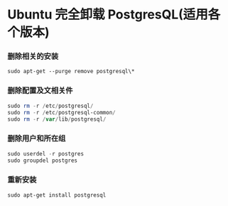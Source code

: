 # Ubuntu 完全卸载 PostgresQL(适用各个版本)
### 删除相关的安装
```shell
sudo apt-get --purge remove postgresql\*
```
### 删除配置及文相关件
```powershell
sudo rm -r /etc/postgresql/
sudo rm -r /etc/postgresql-common/
sudo rm -r /var/lib/postgresql/
```
### 删除用户和所在组
```powershell
sudo userdel -r postgres
sudo groupdel postgres
```

### 重新安装
```powershell
sudo apt-get install postgresql
```
